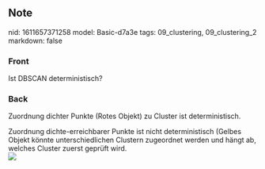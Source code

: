## Note
nid: 1611657371258
model: Basic-d7a3e
tags: 09_clustering, 09_clustering_2
markdown: false

### Front
Ist DBSCAN deterministisch?

### Back
Zuordnung dichter Punkte (Rotes Objekt) zu Cluster ist
deterministisch.
<div>
  Zuordnung dichte-erreichbarer Punkte ist nicht deterministisch
  (Gelbes Objekt könnte unterschiedlichen Clustern zugeordnet
  werden und hängt ab, welches Cluster zuerst geprüft wird.
</div>
<div><img src=
"paste-59de4cdc9aee9f66256068ddb6eef14c60633fbd.jpg"></div>
